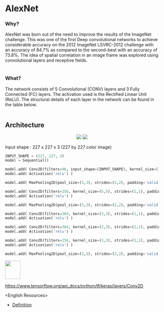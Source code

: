 <h1>AlexNet</h1>
<h3>Why?</h3>
AlexNet was born out of the need to improve the results of the ImageNet challenge. This was one of the first Deep convolutional networks to achieve considerable accuracy on the 2012 ImageNet LSVRC-2012 challenge with an accuracy of 84.7% as compared to the second-best with an accuracy of 73.8%. The idea of spatial correlation in an image frame was explored using convolutional layers and receptive fields.
<br><br>

<h3>What?</h3>
The network consists of 5 Convolutional (CONV) layers and 3 Fully Connected (FC) layers. The activation used is the Rectified Linear Unit (ReLU). The structural details of each layer in the network can be found in the table below.
<br><br>

<h2>Architecture</h2>
<p align=center>
<img src="https://miro.medium.com/max/700/1*bD_DMBtKwveuzIkQTwjKQQ.png"> </img>
<img src="https://miro.medium.com/max/700/1*vXBvV_Unz3JAxytc5iSeoQ.png"> </img>
<p>

Input shape : 227 x 227 x 3 (227 by 227 color image)
```python
INPUT_SHAPE = (227, 227, 3)
model = Sequential()
```

```python
model.add( Conv2D(filters=96, input_shape=(INPUT_SHAPE), kernel_size=(11,11), strides=(4,4), padding='valid') )
model.add( Activation('relu') )
```

```python
model.add( MaxPooling2D(pool_size=(3,3), strides=(2,2), padding='valid') )
```

```python
model.add( Conv2D(filters=256, kernel_size=(5,5), strides=(1,1), padding='same') )
model.add( Activation('relu') )
```

```python
model.add( MaxPooling2D(pool_size=(3,3), strides=(2,2), padding='valid') )
```

```python
model.add( Conv2D(filters=384, kernel_size=(3,3), strides=(1,1), padding='same') )
model.add( Activation('relu') )
```

```python
model.add( Conv2D(filters=384, kernel_size=(3,3), strides=(1,1), padding='same') )
model.add( Activation('relu') )
```

```python
model.add( Conv2D(filters=256, kernel_size=(3,3), strides=(1,1), padding='same') )
model.add( Activation('relu') )
```

```python
model.add( MaxPooling2D(pool_size=(3,3), strides=(2,2), padding='valid') )
```
<img src="https://i.stack.imgur.com/dtybe.png" style="width:50px;height:60px;"></img>

https://www.tensorflow.org/api_docs/python/tf/keras/layers/Conv2D


&lt;English Resources&gt;<br>
<ul>
        <li><a href="https://towardsdatascience.com/the-w3h-of-alexnet-vggnet-resnet-and-inception-7baaaecccc96#_=_">Definition</a></li>
</ul>
